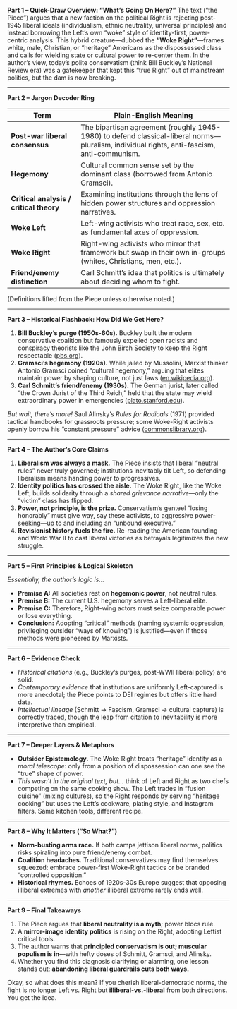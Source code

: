 **Part 1 – Quick-Draw Overview: “What’s Going On Here?”**
The text (“the Piece”) argues that a new faction on the political Right is rejecting post-1945 liberal ideals (individualism, ethnic neutrality, universal principles) and instead borrowing the Left’s own “woke” style of identity-first, power-centric analysis. This hybrid creature—dubbed the **“Woke Right”**—frames white, male, Christian, or “heritage” Americans as the dispossessed class and calls for wielding state or cultural power to re-center them. In the author’s view, today’s polite conservatism (think Bill Buckley’s National Review era) was a gatekeeper that kept this “true Right” out of mainstream politics, but the dam is now breaking.

---

**Part 2 – Jargon Decoder Ring**

| Term                                    | Plain-English Meaning                                                                                                                      |
| --------------------------------------- | ------------------------------------------------------------------------------------------------------------------------------------------ |
| **Post-war liberal consensus**          | The bipartisan agreement (roughly 1945-1980) to defend classical-liberal norms—pluralism, individual rights, anti-fascism, anti-communism. |
| **Hegemony**                            | Cultural common sense set by the dominant class (borrowed from Antonio Gramsci).                                                           |
| **Critical analysis / critical theory** | Examining institutions through the lens of hidden power structures and oppression narratives.                                              |
| **Woke Left**                           | Left-wing activists who treat race, sex, etc. as fundamental axes of oppression.                                                           |
| **Woke Right**                          | Right-wing activists who mirror that framework but swap in their own in-groups (whites, Christians, men, etc.).                            |
| **Friend/enemy distinction**            | Carl Schmitt’s idea that politics is ultimately about deciding whom to fight.                                                              |

(Definitions lifted from the Piece unless otherwise noted.)

---

**Part 3 – Historical Flashback: How Did We Get Here?**

1. **Bill Buckley’s purge (1950s-60s).** Buckley built the modern conservative coalition but famously expelled open racists and conspiracy theorists like the John Birch Society to keep the Right respectable ([pbs.org][1]).
2. **Gramsci’s hegemony (1920s).** While jailed by Mussolini, Marxist thinker Antonio Gramsci coined “cultural hegemony,” arguing that elites maintain power by shaping culture, not just laws ([en.wikipedia.org][2]).
3. **Carl Schmitt’s friend/enemy (1930s).** The German jurist, later called “the Crown Jurist of the Third Reich,” held that the state may wield extraordinary power in emergencies ([plato.stanford.edu][3]).

*But wait, there’s more!*  Saul Alinsky’s *Rules for Radicals* (1971) provided tactical handbooks for grassroots pressure; some Woke-Right activists openly borrow his “constant pressure” advice ([commonslibrary.org][4]).

---

**Part 4 – The Author’s Core Claims**

1. **Liberalism was always a mask.** The Piece insists that liberal “neutral rules” never truly governed; institutions inevitably tilt Left, so defending liberalism means handing power to progressives.
2. **Identity politics has crossed the aisle.** The Woke Right, like the Woke Left, builds solidarity through a *shared grievance narrative*—only the “victim” class has flipped.
3. **Power, not principle, is the prize.** Conservatism’s genteel “losing honorably” must give way, say these activists, to aggressive power-seeking—up to and including an “unbound executive.”
4. **Revisionist history fuels the fire.** Re-reading the American founding and World War II to cast liberal victories as betrayals legitimizes the new struggle.

---

**Part 5 – First Principles & Logical Skeleton**

*Essentially, the author’s logic is…*

* **Premise A:** All societies rest on **hegemonic power**, not neutral rules.
* **Premise B:** The current U.S. hegemony serves a Left-liberal elite.
* **Premise C:** Therefore, Right-wing actors must seize comparable power or lose everything.
* **Conclusion:** Adopting “critical” methods (naming systemic oppression, privileging outsider “ways of knowing”) is justified—even if those methods were pioneered by Marxists.

---

**Part 6 – Evidence Check**

* *Historical citations* (e.g., Buckley’s purges, post-WWII liberal policy) are solid.
* *Contemporary evidence* that institutions are uniformly Left-captured is more anecdotal; the Piece points to DEI regimes but offers little hard data.
* *Intellectual lineage* (Schmitt → Fascism, Gramsci → cultural capture) is correctly traced, though the leap from citation to inevitability is more interpretive than empirical.

---

**Part 7 – Deeper Layers & Metaphors**

* **Outsider Epistemology.** The Woke Right treats “heritage” identity as a *moral telescope*: only from a position of dispossession can one see the “true” shape of power.
* *This wasn’t in the original text, but…* think of Left and Right as two chefs competing on the same cooking show. The Left trades in “fusion cuisine” (mixing cultures), so the Right responds by serving “heritage cooking” but uses the Left’s cookware, plating style, and Instagram filters. Same kitchen tools, different recipe.

---

**Part 8 – Why It Matters (“So What?”)**

* **Norm-busting arms race.** If both camps jettison liberal norms, politics risks spiraling into pure friend/enemy combat.
* **Coalition headaches.** Traditional conservatives may find themselves squeezed: embrace power-first Woke-Right tactics or be branded “controlled opposition.”
* **Historical rhymes.** Echoes of 1920s-30s Europe suggest that opposing illiberal extremes with *another* illiberal extreme rarely ends well.

---

**Part 9 – Final Takeaways**

1. The Piece argues that **liberal neutrality is a myth**; power blocs rule.
2. A **mirror-image identity politics** is rising on the Right, adopting Leftist critical tools.
3. The author warns that **principled conservatism is out; muscular populism is in**—with hefty doses of Schmitt, Gramsci, and Alinsky.
4. Whether you find this diagnosis clarifying or alarming, one lesson stands out: **abandoning liberal guardrails cuts both ways.**

Okay, so what does this mean? If you cherish liberal-democratic norms, the fight is no longer Left vs. Right but **illiberal-vs.-liberal** from both directions. You get the idea.

[1]: https://www.pbs.org/wnet/americanmasters/how-much-is-william-f-buckley-jr-responsible-for-modern-conservatism/32589/?utm_source=chatgpt.com "How much is William F. Buckley, Jr. responsible for modern ... - PBS"
[2]: https://en.wikipedia.org/wiki/Prison_Notebooks?utm_source=chatgpt.com "Prison Notebooks - Wikipedia"
[3]: https://plato.stanford.edu/entries/schmitt/?utm_source=chatgpt.com "Carl Schmitt - Stanford Encyclopedia of Philosophy"
[4]: https://commonslibrary.org/rules-for-radicals-by-saul-alinsky/?utm_source=chatgpt.com "Rules for Radicals by Saul Alinsky - The Commons"

